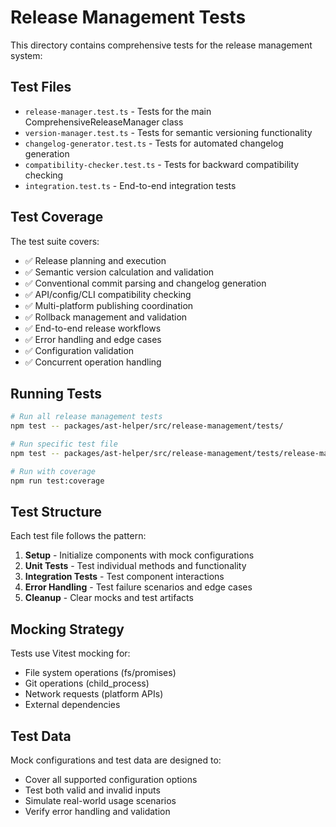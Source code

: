 # Release Management Tests

This directory contains comprehensive tests for the release management system:

## Test Files

- `release-manager.test.ts` - Tests for the main ComprehensiveReleaseManager class
- `version-manager.test.ts` - Tests for semantic versioning functionality
- `changelog-generator.test.ts` - Tests for automated changelog generation
- `compatibility-checker.test.ts` - Tests for backward compatibility checking
- `integration.test.ts` - End-to-end integration tests

## Test Coverage

The test suite covers:

- ✅ Release planning and execution
- ✅ Semantic version calculation and validation
- ✅ Conventional commit parsing and changelog generation
- ✅ API/config/CLI compatibility checking
- ✅ Multi-platform publishing coordination
- ✅ Rollback management and validation
- ✅ End-to-end release workflows
- ✅ Error handling and edge cases
- ✅ Configuration validation
- ✅ Concurrent operation handling

## Running Tests

```bash
# Run all release management tests
npm test -- packages/ast-helper/src/release-management/tests/

# Run specific test file
npm test -- packages/ast-helper/src/release-management/tests/release-manager.test.ts

# Run with coverage
npm run test:coverage
```

## Test Structure

Each test file follows the pattern:

1. **Setup** - Initialize components with mock configurations
2. **Unit Tests** - Test individual methods and functionality
3. **Integration Tests** - Test component interactions
4. **Error Handling** - Test failure scenarios and edge cases
5. **Cleanup** - Clear mocks and test artifacts

## Mocking Strategy

Tests use Vitest mocking for:

- File system operations (fs/promises)
- Git operations (child_process)
- Network requests (platform APIs)
- External dependencies

## Test Data

Mock configurations and test data are designed to:

- Cover all supported configuration options
- Test both valid and invalid inputs
- Simulate real-world usage scenarios
- Verify error handling and validation
